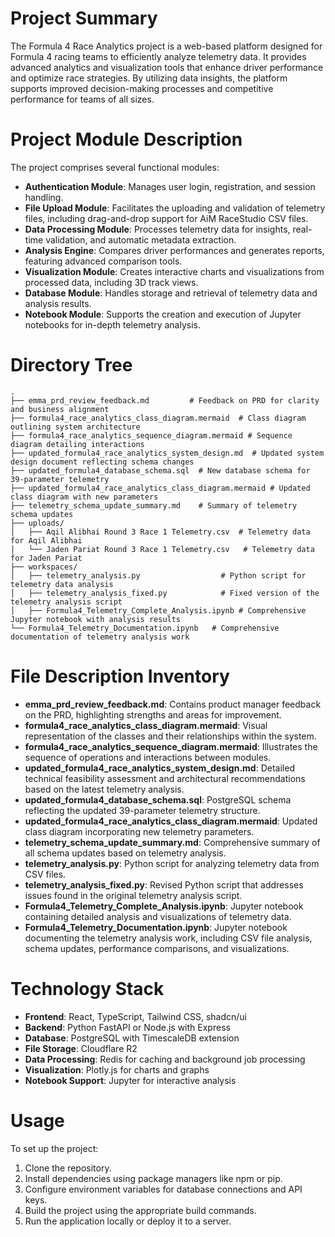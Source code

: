 # Project Summary
The Formula 4 Race Analytics project is a web-based platform designed for Formula 4 racing teams to efficiently analyze telemetry data. It provides advanced analytics and visualization tools that enhance driver performance and optimize race strategies. By utilizing data insights, the platform supports improved decision-making processes and competitive performance for teams of all sizes.

# Project Module Description
The project comprises several functional modules:
- **Authentication Module**: Manages user login, registration, and session handling.
- **File Upload Module**: Facilitates the uploading and validation of telemetry files, including drag-and-drop support for AiM RaceStudio CSV files.
- **Data Processing Module**: Processes telemetry data for insights, real-time validation, and automatic metadata extraction.
- **Analysis Engine**: Compares driver performances and generates reports, featuring advanced comparison tools.
- **Visualization Module**: Creates interactive charts and visualizations from processed data, including 3D track views.
- **Database Module**: Handles storage and retrieval of telemetry data and analysis results.
- **Notebook Module**: Supports the creation and execution of Jupyter notebooks for in-depth telemetry analysis.

# Directory Tree
```
.
├── emma_prd_review_feedback.md         # Feedback on PRD for clarity and business alignment
├── formula4_race_analytics_class_diagram.mermaid  # Class diagram outlining system architecture
├── formula4_race_analytics_sequence_diagram.mermaid # Sequence diagram detailing interactions
├── updated_formula4_race_analytics_system_design.md  # Updated system design document reflecting schema changes
├── updated_formula4_database_schema.sql  # New database schema for 39-parameter telemetry
├── updated_formula4_race_analytics_class_diagram.mermaid # Updated class diagram with new parameters
├── telemetry_schema_update_summary.md    # Summary of telemetry schema updates
├── uploads/
│   ├── Aqil Alibhai Round 3 Race 1 Telemetry.csv  # Telemetry data for Aqil Alibhai
│   └── Jaden Pariat Round 3 Race 1 Telemetry.csv   # Telemetry data for Jaden Pariat
├── workspaces/
│   ├── telemetry_analysis.py                  # Python script for telemetry data analysis
│   ├── telemetry_analysis_fixed.py            # Fixed version of the telemetry analysis script
│   ├── Formula4_Telemetry_Complete_Analysis.ipynb # Comprehensive Jupyter notebook with analysis results
└── Formula4_Telemetry_Documentation.ipynb   # Comprehensive documentation of telemetry analysis work
```

# File Description Inventory
- **emma_prd_review_feedback.md**: Contains product manager feedback on the PRD, highlighting strengths and areas for improvement.
- **formula4_race_analytics_class_diagram.mermaid**: Visual representation of the classes and their relationships within the system.
- **formula4_race_analytics_sequence_diagram.mermaid**: Illustrates the sequence of operations and interactions between modules.
- **updated_formula4_race_analytics_system_design.md**: Detailed technical feasibility assessment and architectural recommendations based on the latest telemetry analysis.
- **updated_formula4_database_schema.sql**: PostgreSQL schema reflecting the updated 39-parameter telemetry structure.
- **updated_formula4_race_analytics_class_diagram.mermaid**: Updated class diagram incorporating new telemetry parameters.
- **telemetry_schema_update_summary.md**: Comprehensive summary of all schema updates based on telemetry analysis.
- **telemetry_analysis.py**: Python script for analyzing telemetry data from CSV files.
- **telemetry_analysis_fixed.py**: Revised Python script that addresses issues found in the original telemetry analysis script.
- **Formula4_Telemetry_Complete_Analysis.ipynb**: Jupyter notebook containing detailed analysis and visualizations of telemetry data.
- **Formula4_Telemetry_Documentation.ipynb**: Jupyter notebook documenting the telemetry analysis work, including CSV file analysis, schema updates, performance comparisons, and visualizations.

# Technology Stack
- **Frontend**: React, TypeScript, Tailwind CSS, shadcn/ui
- **Backend**: Python FastAPI or Node.js with Express
- **Database**: PostgreSQL with TimescaleDB extension
- **File Storage**: Cloudflare R2
- **Data Processing**: Redis for caching and background job processing
- **Visualization**: Plotly.js for charts and graphs
- **Notebook Support**: Jupyter for interactive analysis

# Usage
To set up the project:
1. Clone the repository.
2. Install dependencies using package managers like npm or pip.
3. Configure environment variables for database connections and API keys.
4. Build the project using the appropriate build commands.
5. Run the application locally or deploy it to a server.
